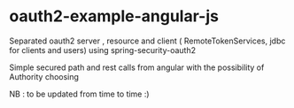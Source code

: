 # oauth2-example-angular-js
Separated oauth2 server , resource and client ( RemoteTokenServices, jdbc for clients and users) using spring-security-oauth2

Simple secured path and rest calls from angular with the possibility of Authority choosing 

NB : to be updated from time to time :)
